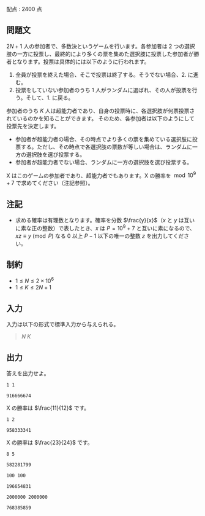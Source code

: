 配点 : $2400$ 点

## 問題文

$2N+1$ 人の参加者で、多数決というゲームを行います。各参加者は $2$ つの選択肢の一方に投票し、最終的により多くの票を集めた選択肢に投票した参加者が勝者となります。投票は具体的には以下のように行われます。

1. 全員が投票を終えた場合、そこで投票は終了する。そうでない場合、2. に進む。
2. 投票をしていない参加者のうち $1$ 人がランダムに選ばれ、その人が投票を行う。そして、1. に戻る。

参加者のうち $K$ 人は超能力者であり、自身の投票時に、各選択肢が何票投票されているのかを知ることができます。
そのため、各参加者は以下のようにして投票先を決定します。

- 参加者が超能力者の場合、その時点でより多くの票を集めている選択肢に投票する。ただし、その時点で各選択肢の票数が等しい場合は、ランダムに一方の選択肢を選び投票する。
- 参加者が超能力者でない場合、ランダムに一方の選択肢を選び投票する。

X はこのゲームの参加者であり、超能力者でもあります。X の勝率を $\bmod 10^9+7$ で求めてください（注記参照）。

## 注記

- 求める確率は有理数となります。確率を分数 $\frac{y}{x}$（$x$ と $y$ は互いに素な正の整数）で表したとき、$x$ は $P=10^9+7$ と互いに素になるので、
$xz \equiv y \pmod P$ なる $0$ 以上 $P-1$ 以下の唯一の整数 $z$ を出力してください。

## 制約

- $1 \leq N \leq 2\times 10^6$
- $1 \leq K \leq 2N+1$

## 入力

入力は以下の形式で標準入力から与えられる。

> $N$ $K$

## 出力

答えを出力せよ。

```input1
1 1
```

```output1
916666674
```

X の勝率は $\frac{11}{12}$ です。

```input2
1 2
```

```output2
958333341
```

X の勝率は $\frac{23}{24}$ です。

```input3
8 5
```

```output3
582281799
```

```input4
100 100
```

```output4
196654831
```

```input5
2000000 2000000
```

```output5
768385859
```
